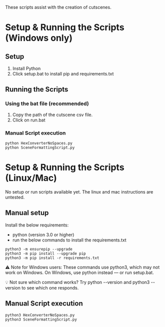 These scripts assist with the creation of cutscenes. 

# Setup & Running the Scripts (Windows only)

## Setup
1. Install Python
2. Click setup.bat to install pip and requirements.txt

## Running the Scripts
### Using the bat file (recommended)
1. Copy the path of the cutscene csv file.
2. Click on run.bat

### Manual Script execution
```
python HexConverterNoSpaces.py
python SceneFormattingScript.py
```

# Setup & Running the Scripts (Linux/Mac)
No setup or run scripts available yet. The linux and mac instructions are untested.

## Manual setup
Install the below requirements:
- python (version 3.0 or higher)
- run the below commands to install the requirements.txt
```
python3 -m ensurepip --upgrade
python3 -m pip install --upgrade pip
python3 -m pip install -r requirements.txt
```
⚠️ Note for Windows users:
These commands use python3, which may not work on Windows.
On Windows, use python instead — or run setup.bat.

💡 Not sure which command works?
Try python --version and python3 --version to see which one responds.
## Manual Script execution
```
python3 HexConverterNoSpaces.py
python3 SceneFormattingScript.py
```